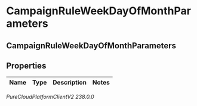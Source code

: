 # CampaignRuleWeekDayOfMonthParameters

## CampaignRuleWeekDayOfMonthParameters

## Properties

|Name | Type | Description | Notes|
|------------ | ------------- | ------------- | -------------|



_PureCloudPlatformClientV2 238.0.0_
